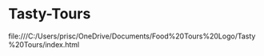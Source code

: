 # Tasty-Tours
file:///C:/Users/prisc/OneDrive/Documents/Food%20Tours%20Logo/Tasty%20Tours/index.html
